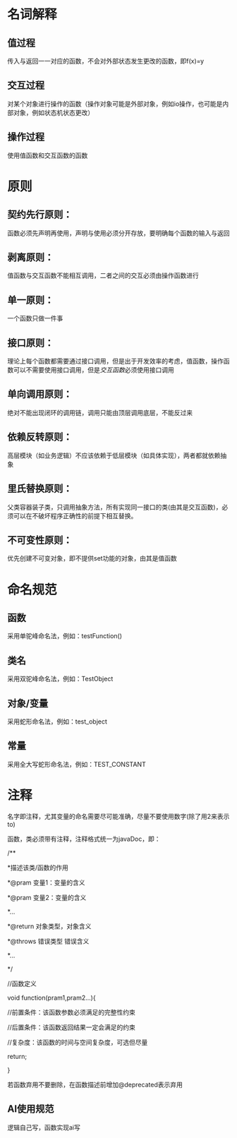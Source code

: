 # 名词解释


## 值过程

传入与返回一一对应的函数，不会对外部状态发生更改的函数，即f(x)=y

## 交互过程

对某个对象进行操作的函数（操作对象可能是外部对象，例如io操作，也可能是内部对象，例如状态机状态更改）

## 操作过程

使用值函数和交互函数的函数


# 原则



## 契约先行原则：

函数必须先声明再使用，声明与使用必须分开存放，要明确每个函数的输入与返回

## 剥离原则：

值函数与交互函数不能相互调用，二者之间的交互必须由操作函数进行

## 单一原则：

一个函数只做一件事

## 接口原则：

理论上每个函数都需要通过接口调用，但是出于开发效率的考虑，值函数，操作函数可以不需要使用接口调用，但是*交互函数*必须使用接口调用

## 单向调用原则：

绝对不能出现闭环的调用链，调用只能由顶层调用底层，不能反过来


## 依赖反转原则：

高层模块（如业务逻辑）不应该依赖于低层模块（如具体实现），两者都就依赖抽象

## 里氏替换原则：

父类容器装子类，只调用抽象方法，所有实现同一接口的类(由其是交互函数)，必须可以在不破坏程序正确性的前提下相互替换。

## 不可变性原则：

优先创建不可变对象，即不提供set功能的对象，由其是值函数



# 命名规范

## 函数

采用单驼峰命名法，例如：testFunction()

## 类名

采用双驼峰命名法，例如：TestObject

## 对象/变量

采用蛇形命名法，例如：test_object

## 常量

采用全大写蛇形命名法，例如：TEST_CONSTANT

# 注释

名字即注释，尤其变量的命名需要尽可能准确，尽量不要使用数字(除了用2来表示to)

函数，类必须带有注释，注释格式统一为javaDoc，即：

/**

*描述该类/函数的作用

*@pram 变量1：变量的含义

*@pram 变量2：变量的含义

*...

*@return  对象类型，对象含义

*@throws 错误类型 错误含义

*...

*/

//函数定义

void function(pram1,pram2...){

//前置条件：该函数参数必须满足的完整性约束

//后置条件：该函数返回结果一定会满足的约束

//复杂度：该函数的时间与空间复杂度，可选但尽量


return;

}


若函数弃用不要删除，在函数描述前增加@deprecated表示弃用



## AI使用规范

逻辑自己写，函数实现ai写
